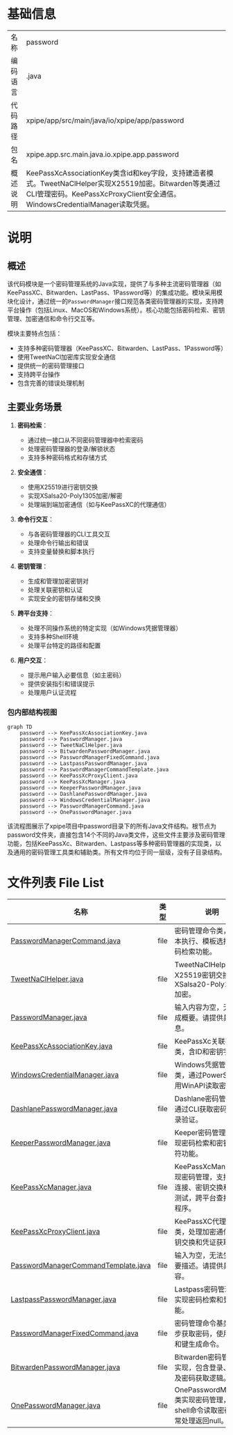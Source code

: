 # 基础信息

|      |      |
|------|------|
| 名称 | password |
| 编码语言 | .java |
| 代码路径 | xpipe/app/src/main/java/io/xpipe/app/password |
| 包名 | xpipe.app.src.main.java.io.xpipe.app.password |
| 概述说明 | KeePassXcAssociationKey类含id和key字段，支持建造者模式。TweetNaClHelper实现X25519加密。Bitwarden等类通过CLI管理密码。KeePassXcProxyClient安全通信。WindowsCredentialManager读取凭据。 |

# 说明

## 概述

该代码模块是一个密码管理系统的Java实现，提供了与多种主流密码管理器（如KeePassXC、Bitwarden、LastPass、1Password等）的集成功能。模块采用模块化设计，通过统一的`PasswordManager`接口规范各类密码管理器的实现，支持跨平台操作（包括Linux、MacOS和Windows系统）。核心功能包括密码检索、密钥管理、加密通信和命令行交互等。

模块主要特点包括：
- 支持多种密码管理器（KeePassXC、Bitwarden、LastPass、1Password等）
- 使用TweetNaCl加密库实现安全通信
- 提供统一的密码管理接口
- 支持跨平台操作
- 包含完善的错误处理机制

## 主要业务场景

1. **密码检索**：
   - 通过统一接口从不同密码管理器中检索密码
   - 处理密码管理器的登录/解锁状态
   - 支持多种密码格式和存储方式

2. **安全通信**：
   - 使用X25519进行密钥交换
   - 实现XSalsa20-Poly1305加密/解密
   - 处理端到端加密通信（如与KeePassXC的代理通信）

3. **命令行交互**：
   - 与各密码管理器的CLI工具交互
   - 处理命令行输出和错误
   - 支持变量替换和脚本执行

4. **密钥管理**：
   - 生成和管理加密密钥对
   - 处理关联密钥和认证
   - 实现安全的密钥存储和交换

5. **跨平台支持**：
   - 处理不同操作系统的特定实现（如Windows凭据管理器）
   - 支持多种Shell环境
   - 处理平台特定的路径和配置

6. **用户交互**：
   - 提示用户输入必要信息（如主密码）
   - 提供安装指引和错误提示
   - 处理用户认证流程


### 包内部结构视图

```mermaid
graph TD
    password --> KeePassXcAssociationKey.java
    password --> PasswordManager.java
    password --> TweetNaClHelper.java
    password --> BitwardenPasswordManager.java
    password --> PasswordManagerFixedCommand.java
    password --> LastpassPasswordManager.java
    password --> PasswordManagerCommandTemplate.java
    password --> KeePassXcProxyClient.java
    password --> KeePassXcManager.java
    password --> KeeperPasswordManager.java
    password --> DashlanePasswordManager.java
    password --> WindowsCredentialManager.java
    password --> PasswordManagerCommand.java
    password --> OnePasswordManager.java
```

该流程图展示了xpipe项目中password目录下的所有Java文件结构。根节点为password文件夹，直接包含14个不同的Java类文件，这些文件主要涉及密码管理功能，包括KeePassXc、Bitwarden、Lastpass等多种密码管理器的实现类，以及通用的密码管理工具类和辅助类。所有文件均位于同一层级，没有子目录结构。

# 文件列表 File List

| 名称   | 类型  | 说明 |
|-------|------|-------------|
| [PasswordManagerCommand.java](PasswordManagerCommand.md) | file | 密码管理命令类，含脚本执行、模板选择及密码检索功能。 |
| [TweetNaClHelper.java](TweetNaClHelper.md) | file | TweetNaClHelper实现X25519密钥交换和XSalsa20-Poly1305加密。 |
| [PasswordManager.java](PasswordManager.md) | file | 输入内容为空，无法生成概要。请提供具体信息。 |
| [KeePassXcAssociationKey.java](KeePassXcAssociationKey.md) | file | KeePassXc关联密钥类，含ID和密钥字段。 |
| [WindowsCredentialManager.java](WindowsCredentialManager.md) | file | Windows凭据管理器类，通过PowerShell调用WinAPI读取密码。 |
| [DashlanePasswordManager.java](DashlanePasswordManager.md) | file | Dashlane密码管理类，通过CLI获取密码，需登录验证。 |
| [KeeperPasswordManager.java](KeeperPasswordManager.md) | file | Keeper密码管理类，实现密码检索和密钥占位符功能。 |
| [KeePassXcManager.java](KeePassXcManager.md) | file | KeePassXcManager实现密码管理，支持代理连接、密钥交换和关联测试，跨平台查找代理程序。 |
| [KeePassXcProxyClient.java](KeePassXcProxyClient.md) | file | KeePassXC代理客户端类，处理加密通信、密钥交换和凭证获取。 |
| [PasswordManagerCommandTemplate.java](PasswordManagerCommandTemplate.md) | file | 输入为空，无法生成概要描述。请提供具体内容。 |
| [LastpassPasswordManager.java](LastpassPasswordManager.md) | file | Lastpass密码管理类，实现密码检索和登录功能。 |
| [PasswordManagerFixedCommand.java](PasswordManagerFixedCommand.md) | file | 密码管理命令基类，同步获取密码，使用脚本和键生成命令。 |
| [BitwardenPasswordManager.java](BitwardenPasswordManager.md) | file | Bitwarden密码管理器实现，包含登录、解锁及密码获取逻辑。 |
| [OnePasswordManager.java](OnePasswordManager.md) | file | OnePasswordManager类实现密码管理，通过shell命令读取密码，异常处理返回null。 |


